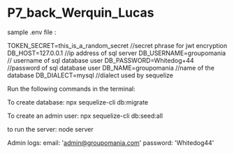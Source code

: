 # P7_back_Werquin_Lucas

sample .env file :

TOKEN_SECRET=this_is_a_random_secret  	//secret phrase for jwt encryption
DB_HOST=127.0.0.1					//ip address of sql server
DB_USERNAME=groupomania				// username of sql database user
DB_PASSWORD=Whitedog+44				//password of sql database user
DB_NAME=groupomania					//name of the database
DB_DIALECT=mysql					//dialect used by sequelize



Run the following commands in the terminal:

To create database:
npx sequelize-cli db:migrate

To create an admin user:
npx sequelize-cli db:seed:all

to run the server:
node server


Admin logs:
email: 'admin@groupomania.com'
password: 'Whitedog44'
